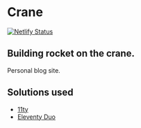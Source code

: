 # Crane

[![Netlify Status](https://api.netlify.com/api/v1/badges/b70b29e9-9960-4779-8cc4-49a12328de77/deploy-status)](https://app.netlify.com/sites/infallible-mestorf-272340/deploys)

## Building rocket on the crane.

Personal blog site.

## Solutions used
* [11ty](https://www.11ty.dev/)
* [Eleventy Duo](https://github.com/yinkakun/eleventy-duo)